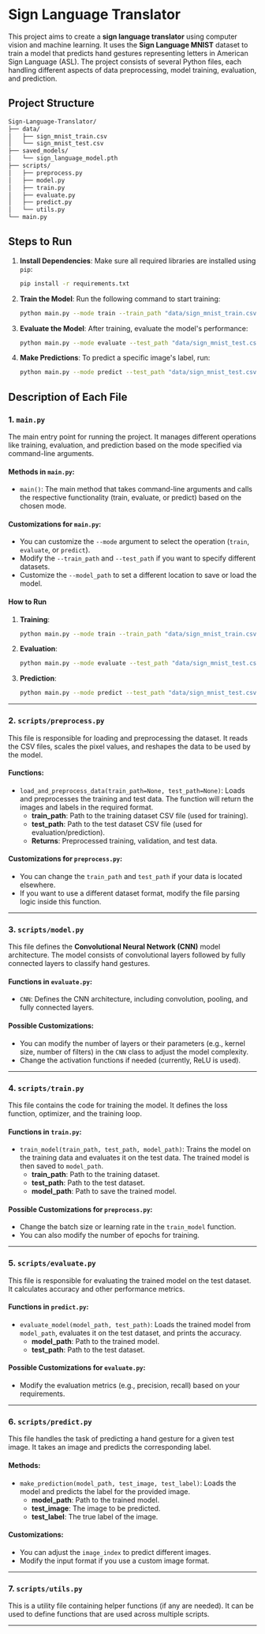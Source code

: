 ﻿# **Sign Language Translator**

This project aims to create a **sign language translator** using computer vision and machine learning. It uses the **Sign Language MNIST** dataset to train a model that predicts hand gestures representing letters in American Sign Language (ASL). The project consists of several Python files, each handling different aspects of data preprocessing, model training, evaluation, and prediction.

## **Project Structure**

```bash
Sign-Language-Translator/
├── data/
│   ├── sign_mnist_train.csv
│   └── sign_mnist_test.csv
├── saved_models/
│   └── sign_language_model.pth
├── scripts/
│   ├── preprocess.py
│   ├── model.py
│   ├── train.py
│   ├── evaluate.py
│   ├── predict.py
│   └── utils.py
└── main.py
```


## **Steps to Run**

1. **Install Dependencies**:
   Make sure all required libraries are installed using `pip`:

   ```bash
   pip install -r requirements.txt
   ```

2. **Train the Model**:
   Run the following command to start training:

   ```bash
   python main.py --mode train --train_path "data/sign_mnist_train.csv" --test_path "data/sign_mnist_test.csv" --model_path "saved_models/sign_language_model.pth"
   ```

3. **Evaluate the Model**:
   After training, evaluate the model's performance:

   ```bash
   python main.py --mode evaluate --test_path "data/sign_mnist_test.csv" --model_path "saved_models/sign_language_model.pth"
   ```

4. **Make Predictions**:
   To predict a specific image's label, run:

   ```bash
   python main.py --mode predict --test_path "data/sign_mnist_test.csv" --model_path "saved_models/sign_language_model.pth" --image_index 5
   ```


## **Description of Each File**

### **1. `main.py`**

The main entry point for running the project. It manages different operations like training, evaluation, and prediction based on the mode specified via command-line arguments.

#### **Methods in `main.py`:**

- `main()`: The main method that takes command-line arguments and calls the respective functionality (train, evaluate, or predict) based on the chosen mode.

#### **Customizations for `main.py`:**

- You can customize the `--mode` argument to select the operation (`train`, `evaluate`, or `predict`).
- Modify the `--train_path` and `--test_path` if you want to specify different datasets.
- Customize the `--model_path` to set a different location to save or load the model.

#### **How to Run**

1. **Training**:

   ```bash
   python main.py --mode train --train_path "data/sign_mnist_train.csv" --test_path "data/sign_mnist_test.csv" --model_path "saved_models/sign_language_model.pth"
   ```

2. **Evaluation**:

   ```bash
   python main.py --mode evaluate --test_path "data/sign_mnist_test.csv" --model_path "saved_models/sign_language_model.pth"
   ```

3. **Prediction**:

   ```bash
   python main.py --mode predict --test_path "data/sign_mnist_test.csv" --model_path "saved_models/sign_language_model.pth" --image_index 5
   ```

---

### **2. `scripts/preprocess.py`**

This file is responsible for loading and preprocessing the dataset. It reads the CSV files, scales the pixel values, and reshapes the data to be used by the model.

#### **Functions:**

- `load_and_preprocess_data(train_path=None, test_path=None)`: Loads and preprocesses the training and test data. The function will return the images and labels in the required format.
  - **train_path**: Path to the training dataset CSV file (used for training).
  - **test_path**: Path to the test dataset CSV file (used for evaluation/prediction).
  - **Returns**: Preprocessed training, validation, and test data.

#### **Customizations for `preprocess.py`:**

- You can change the `train_path` and `test_path` if your data is located elsewhere.
- If you want to use a different dataset format, modify the file parsing logic inside this function.

---

### **3. `scripts/model.py`**

This file defines the **Convolutional Neural Network (CNN)** model architecture. The model consists of convolutional layers followed by fully connected layers to classify hand gestures.

#### **Functions in `evaluate.py`:**

- `CNN`: Defines the CNN architecture, including convolution, pooling, and fully connected layers.

#### **Possible Customizations:**

- You can modify the number of layers or their parameters (e.g., kernel size, number of filters) in the `CNN` class to adjust the model complexity.
- Change the activation functions if needed (currently, ReLU is used).

---

### **4. `scripts/train.py`**

This file contains the code for training the model. It defines the loss function, optimizer, and the training loop.

#### **Functions in `train.py`:**

- `train_model(train_path, test_path, model_path)`: Trains the model on the training data and evaluates it on the test data. The trained model is then saved to `model_path`.
  - **train_path**: Path to the training dataset.
  - **test_path**: Path to the test dataset.
  - **model_path**: Path to save the trained model.

#### **Possible Customizations for `preprocess.py`:**

- Change the batch size or learning rate in the `train_model` function.
- You can also modify the number of epochs for training.

---

### **5. `scripts/evaluate.py`**

This file is responsible for evaluating the trained model on the test dataset. It calculates accuracy and other performance metrics.

#### **Functions in `predict.py`:**

- `evaluate_model(model_path, test_path)`: Loads the trained model from `model_path`, evaluates it on the test dataset, and prints the accuracy.
  - **model_path**: Path to the trained model.
  - **test_path**: Path to the test dataset.

#### **Possible Customizations for `evaluate.py`:**

- Modify the evaluation metrics (e.g., precision, recall) based on your requirements.

---

### **6. `scripts/predict.py`**

This file handles the task of predicting a hand gesture for a given test image. It takes an image and predicts the corresponding label.

#### **Methods:**

- `make_prediction(model_path, test_image, test_label)`: Loads the model and predicts the label for the provided image.
  - **model_path**: Path to the trained model.
  - **test_image**: The image to be predicted.
  - **test_label**: The true label of the image.

#### **Customizations:**

- You can adjust the `image_index` to predict different images.
- Modify the input format if you use a custom image format.

---

### **7. `scripts/utils.py`**

This is a utility file containing helper functions (if any are needed). It can be used to define functions that are used across multiple scripts.



---
